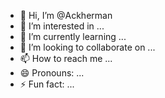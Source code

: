 - 👋 Hi, I’m @Ackherman
- 👀 I’m interested in ...
- 🌱 I’m currently learning ...
- 💞️ I’m looking to collaborate on ...
- 📫 How to reach me ...
- 😄 Pronouns: ...
- ⚡ Fun fact: ...

<!---
Ackherman/Ackherman is a ✨ special ✨ repository because its `README.md` (this file) appears on your GitHub profile.
You can click the Preview link to take a look at your changes.
--->
